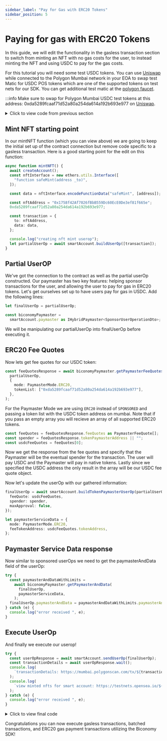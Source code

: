 ```yaml
---
sidebar_label: "Pay for Gas with ERC20 Tokens"
sidebar_position: 5
---
```


# Paying for gas with ERC20 Tokens

In this guide, we will edit the functionality in the gasless transaction section
to switch from minting an NFT with no gas costs for the user, to instead minting
the NFT and using USDC to pay for the gas costs.

For this tutorial you will need some test USDC tokens. You can use
[Uniswap](https://app.uniswap.org/#/swap) while connected to the Polygon Mumbai
network in your EOA to swap test Matic for USDC POS tokens which are one of the
supported tokens on test nets for our SDK. You can get additional test matic at
the [polygon faucet](https://faucet.polygon.technology/).

:::info Make sure to swap for Polygon Mumbai USDC test tokens at this address:
0xda5289fcaaf71d52a80a254da614a192b693e977 on
[Uniswap](https://app.uniswap.org/#/swap).

<details>
  <summary> Click to view code from previous section </summary>

```typescript
import { config } from "dotenv";
import { IBundler, Bundler } from "@biconomy/bundler";
import {
  BiconomySmartAccount,
  BiconomySmartAccountConfig,
  DEFAULT_ENTRYPOINT_ADDRESS,
} from "@biconomy/account";
import { Wallet, providers, ethers } from "ethers";
import { ChainId } from "@biconomy/core-types";
import {
  IPaymaster,
  BiconomyPaymaster,
  IHybridPaymaster,
  PaymasterMode,
  SponsorUserOperationDto,
} from "@biconomy/paymaster";

config();

const bundler: IBundler = new Bundler({
  bundlerUrl:
    "https://bundler.biconomy.io/api/v2/80001/nJPK7B3ru.dd7f7861-190d-41bd-af80-6877f74b8f44",
  chainId: ChainId.POLYGON_MUMBAI,
  entryPointAddress: DEFAULT_ENTRYPOINT_ADDRESS,
});

console.log({ ep: DEFAULT_ENTRYPOINT_ADDRESS });

const paymaster: IPaymaster = new BiconomyPaymaster({
  paymasterUrl:
    "https://paymaster.biconomy.io/api/v1/80001/Tpk8nuCUd.70bd3a7f-a368-4e5a-af14-80c7f1fcda1a",
});

const provider = new providers.JsonRpcProvider(
  "https://rpc.ankr.com/polygon_mumbai",
);
const wallet = new Wallet(process.env.PRIVATE_KEY || "", provider);

const biconomySmartAccountConfig: BiconomySmartAccountConfig = {
  signer: wallet,
  chainId: ChainId.POLYGON_MUMBAI,
  bundler: bundler,
  paymaster: paymaster,
};

let smartAccount: BiconomySmartAccount;
let address: string;

async function createAccount() {
  console.log("creating address");
  let biconomySmartAccount = new BiconomySmartAccount(
    biconomySmartAccountConfig,
  );
  biconomySmartAccount = await biconomySmartAccount.init();
  address = await biconomySmartAccount.getSmartAccountAddress();
  smartAccount = biconomySmartAccount;
  return biconomySmartAccount;
}

async function mintNFT() {
  await createAccount();
  const nftInterface = new ethers.utils.Interface([
    "function safeMint(address _to)",
  ]);

  const data = nftInterface.encodeFunctionData("safeMint", [address]);

  const nftAddress = "0x1758f42Af7026fBbB559Dc60EcE0De3ef81f665e";

  const transaction = {
    to: nftAddress,
    data: data,
  };

  console.log("creating nft mint userop");
  let partialUserOp = await smartAccount.buildUserOp([transaction]);

  const biconomyPaymaster =
    smartAccount.paymaster as IHybridPaymaster<SponsorUserOperationDto>;

  let paymasterServiceData: SponsorUserOperationDto = {
    mode: PaymasterMode.SPONSORED,
    smartAccountInfo: {
      name: "BICONOMY",
      version: "2.0.0",
    },
  };
  console.log("getting paymaster and data");
  try {
    const paymasterAndDataResponse =
      await biconomyPaymaster.getPaymasterAndData(
        partialUserOp,
        paymasterServiceData,
      );
    partialUserOp.paymasterAndData = paymasterAndDataResponse.paymasterAndData;
  } catch (e) {
    console.log("error received ", e);
  }
  console.log("sending userop");
  try {
    const userOpResponse = await smartAccount.sendUserOp(partialUserOp);
    const transactionDetails = await userOpResponse.wait();
    console.log(
      `transactionDetails: https://mumbai.polygonscan.com/tx/${transactionDetails.receipt.transactionHash}`,
    );
    console.log(
      `view minted nfts for smart account: https://testnets.opensea.io/${address}`,
    );
  } catch (e) {
    console.log("error received ", e);
  }
}

mintNFT();
```

</details>

## Mint NFT starting point

In our mintNFT function (which you can view above) we are going to keep the
initial set up of the contract connection but remove code specific to a gasless
transaction. Here is a good starting point for the edit on this function:

```typescript
async function mintNFT() {
  await createAccount();
  const nftInterface = new ethers.utils.Interface([
    "function safeMint(address _to)",
  ]);

  const data = nftInterface.encodeFunctionData("safeMint", [address]);

  const nftAddress = "0x1758f42Af7026fBbB559Dc60EcE0De3ef81f665e";
  0xda5289fcaaf71d52a80a254da614a192b693e977;

  const transaction = {
    to: nftAddress,
    data: data,
  };

  console.log("creating nft mint userop");
  let partialUserOp = await smartAccount.buildUserOp([transaction]);
}
```

## Partial UserOP

We've got the connection to the contract as well as the partial userOp
constructed. Our paymaster has two key features: helping sponsor transactions
for the user, and allowing the user to pay for gas in ERC20 tokens. Let's get
ourselves set up to have users pay for gas in USDC. Add the following lines:

```typescript
let finalUserOp = partialUserOp;

const biconomyPaymaster =
  smartAccount.paymaster as IHybridPaymaster<SponsorUserOperationDto>;
```

We will be manipulating our partialUserOp into finalUserOp before executing it.

## ERC20 Fee Quotes

Now lets get fee quotes for our USDC token:

```typescript
const feeQuotesResponse = await biconomyPaymaster.getPaymasterFeeQuotesOrData(
  partialUserOp,
  {
    mode: PaymasterMode.ERC20,
    tokenList: ["0xda5289fcaaf71d52a80a254da614a192b693e977"],
  },
);
```

For the Paymaster Mode we are using `ERC20` instead of `SPONSORED` and passing a
token list with the USDC token address on mumbai. Note that if you pass an empty
array you will recieve an array of all supported ERC20 tokens.

```typescript
const feeQuotes = feeQuotesResponse.feeQuotes as PaymasterFeeQuote[];
const spender = feeQuotesResponse.tokenPaymasterAddress || "";
const usdcFeeQuotes = feeQuotes[0];
```

Now we get the response from the fee quotes and specify that the Paymaster will
be the eventual spender for the transaction. The user will pay USDC and the
Paymaster will pay in native tokens. Lastly since we specified the USDC address
the only result in the array will be our USDC fee quote object.

Now let's update the userOp with our gathered information:

```typescript
finalUserOp = await smartAccount.buildTokenPaymasterUserOp(partialUserOp, {
  feeQuote: usdcFeeQuotes,
  spender: spender,
  maxApproval: false,
});

let paymasterServiceData = {
  mode: PaymasterMode.ERC20,
  feeTokenAddress: usdcFeeQuotes.tokenAddress,
};
```

## Paymaster Service Data response

Now similar to sponsored userOps we need to get the paymasterAndData field of
the userOp:

```typescript
try {
  const paymasterAndDataWithLimits =
    await biconomyPaymaster.getPaymasterAndData(
      finalUserOp,
      paymasterServiceData,
    );
  finalUserOp.paymasterAndData = paymasterAndDataWithLimits.paymasterAndData;
} catch (e) {
  console.log("error received ", e);
}
```

## Execute UserOp

And finally we execute our userop!

```typescript
try {
  const userOpResponse = await smartAccount.sendUserOp(finalUserOp);
  const transactionDetails = await userOpResponse.wait();
  console.log(
    `transactionDetails: https://mumbai.polygonscan.com/tx/${transactionDetails.logs[0].transactionHash}`,
  );
  console.log(
    `view minted nfts for smart account: https://testnets.opensea.io/${address}`,
  );
} catch (e) {
  console.log("error received ", e);
}
```

<details>
  <summary> Click to view final code </summary>

```typescript
import { config } from "dotenv";
import { IBundler, Bundler } from "@biconomy/bundler";
import {
  BiconomySmartAccount,
  BiconomySmartAccountConfig,
  DEFAULT_ENTRYPOINT_ADDRESS,
} from "@biconomy/account";
import { Wallet, providers, ethers } from "ethers";
import { ChainId } from "@biconomy/core-types";
import {
  IPaymaster,
  BiconomyPaymaster,
  IHybridPaymaster,
  PaymasterMode,
  SponsorUserOperationDto,
  PaymasterFeeQuote,
} from "@biconomy/paymaster";

config();

const bundler: IBundler = new Bundler({
  bundlerUrl:
    "https://bundler.biconomy.io/api/v2/80001/nJPK7B3ru.dd7f7861-190d-41bd-af80-6877f74b8f44",
  chainId: ChainId.POLYGON_MUMBAI,
  entryPointAddress: DEFAULT_ENTRYPOINT_ADDRESS,
});

console.log({ ep: DEFAULT_ENTRYPOINT_ADDRESS });

const paymaster: IPaymaster = new BiconomyPaymaster({
  paymasterUrl:
    "https://paymaster.biconomy.io/api/v1/80001/Tpk8nuCUd.70bd3a7f-a368-4e5a-af14-80c7f1fcda1a",
});

const provider = new providers.JsonRpcProvider(
  "https://rpc.ankr.com/polygon_mumbai",
);
const wallet = new Wallet(process.env.PRIVATE_KEY || "", provider);

const biconomySmartAccountConfig: BiconomySmartAccountConfig = {
  signer: wallet,
  chainId: ChainId.POLYGON_MUMBAI,
  bundler: bundler,
  paymaster: paymaster,
};

let smartAccount: BiconomySmartAccount;
let address: string;

async function createAccount() {
  let biconomySmartAccount = new BiconomySmartAccount(
    biconomySmartAccountConfig,
  );
  biconomySmartAccount = await biconomySmartAccount.init();
  address = await biconomySmartAccount.getSmartAccountAddress();
  console.log(address);
  smartAccount = biconomySmartAccount;
  return biconomySmartAccount;
}

async function mintNFT() {
  await createAccount();
  const nftInterface = new ethers.utils.Interface([
    "function safeMint(address _to)",
  ]);

  const data = nftInterface.encodeFunctionData("safeMint", [address]);

  const nftAddress = "0x1758f42Af7026fBbB559Dc60EcE0De3ef81f665e";

  const transaction = {
    to: nftAddress,
    data: data,
  };

  console.log("creating nft mint userop");
  let partialUserOp = await smartAccount.buildUserOp([transaction]);

  let finalUserOp = partialUserOp;

  const biconomyPaymaster =
    smartAccount.paymaster as IHybridPaymaster<SponsorUserOperationDto>;

  const feeQuotesResponse = await biconomyPaymaster.getPaymasterFeeQuotesOrData(
    partialUserOp,
    {
      mode: PaymasterMode.ERC20,
      tokenList: ["0xda5289fcaaf71d52a80a254da614a192b693e977"],
    },
  );

  const feeQuotes = feeQuotesResponse.feeQuotes as PaymasterFeeQuote[];
  const spender = feeQuotesResponse.tokenPaymasterAddress || "";
  const usdcFeeQuotes = feeQuotes[0];

  finalUserOp = await smartAccount.buildTokenPaymasterUserOp(partialUserOp, {
    feeQuote: usdcFeeQuotes,
    spender: spender,
    maxApproval: false,
  });

  let paymasterServiceData = {
    mode: PaymasterMode.ERC20,
    feeTokenAddress: usdcFeeQuotes.tokenAddress,
  };

  try {
    const paymasterAndDataWithLimits =
      await biconomyPaymaster.getPaymasterAndData(
        finalUserOp,
        paymasterServiceData,
      );
    finalUserOp.paymasterAndData = paymasterAndDataWithLimits.paymasterAndData;
  } catch (e) {
    console.log("error received ", e);
  }

  try {
    const userOpResponse = await smartAccount.sendUserOp(finalUserOp);
    const transactionDetails = await userOpResponse.wait();
    console.log(
      `transactionDetails: https://mumbai.polygonscan.com/tx/${transactionDetails.logs[0].transactionHash}`,
    );
    console.log(
      `view minted nfts for smart account: https://testnets.opensea.io/${address}`,
    );
  } catch (e) {
    console.log("error received ", e);
  }
}

mintNFT();
```

</details>

Congratulations you can now execute gasless transactions, batched transactions,
and ERC20 gas payment transactions utilizing the Biconomy SDK!
